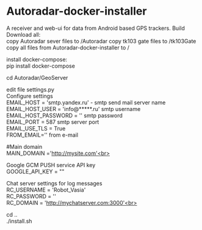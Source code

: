 # Autoradar-docker-installer
A receiver and web-ui for data from Android based GPS trackers. Build<br>
Download all:<br>
copy Autoradar sever files to /Autoradar
copy tk103 gate files to /tk103Gate
copy all files from Autoradar-docker-installer to /

install docker-compose:<br>
pip install docker-compose

cd Autoradar/GeoServer<br>

edit file settings.py<br>
Configure settings<br>
EMAIL_HOST = 'smtp.yandex.ru' - smtp send mail server name<br>
EMAIL_HOST_USER = 'info@*****.ru' smtp username<br>
EMAIL_HOST_PASSWORD = '' smtp password<br>
EMAIL_PORT = 587 smtp server port<br>
EMAIL_USE_TLS = True<br>
FROM_EMAIL='' from e-mail<br>

#Main domain<br>
MAIN_DOMAIN ='http://mysite.com'<br>

Google GCM PUSH service API key<br>
GOOGLE_API_KEY = ""<br>

Chat server settings for log messages<br>
RC_USERNAME = 'Robot_Vasia'<br>
RC_PASSWORD = ''<br>
RC_DOMAIN = 'http://mychatserver.com:3000'<br>

cd ..<br>
./install.sh<br>
